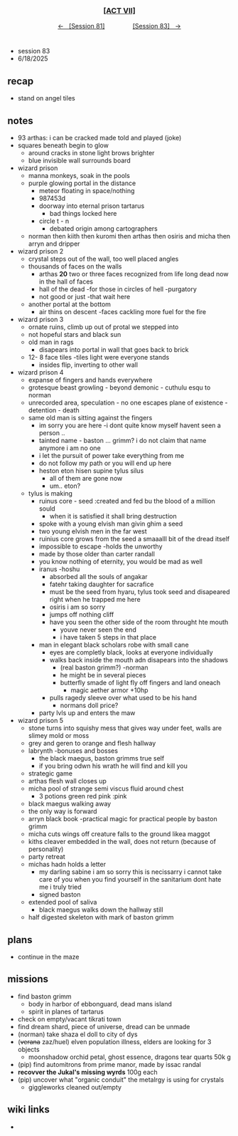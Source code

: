 
<div align="center">
  <h3 align="center"><a href="https://github.com/h-griffin/dnd-notes/blob/main/grimmhaus/act-VII" >[ACT VII]</a></h3>
  <p align="center">
    <a href="https://github.com/h-griffin/dnd-notes/blob/main/grimmhaus/act-VII/24-02-05.md" >&larr; &nbsp; [Session 81]</a>
    &nbsp;&nbsp;&nbsp;&nbsp;&nbsp;&nbsp;&nbsp;&nbsp;&nbsp;&nbsp;&nbsp;&nbsp;&nbsp;&nbsp;
    <a href="https://github.com/h-griffin/dnd-notes/blob/main/grimmhaus/act-VII/25-02-12.md" >[Session 83] &nbsp; &rarr;</a>
  </p>
</div>

#
- session 83
- 6/18/2025

## recap
- stand on angel tiles

## notes
- 93 arthas: i can be cracked made told and played (joke)
- squares beneath begin to glow
    - around cracks in stone light brows brighter
    - blue invisible wall surrounds board
- wizard prison
    - manna monkeys, soak in the pools
    - purple glowing portal in the distance
        - meteor floating in space/nothing
        - 987453d
        - doorway into eternal prison tartarus
            - bad things locked here
        - circle t - n
            - debated origin among cartographers
    - norman then kiith then kuromi then arthas then osiris and micha then arryn and dripper
- wizard prison 2
    - crystal steps out of the wall, too well placed angles
    - thousands of faces on the walls
        - arthas **20** two or three faces recognized from life long dead now in the hall of faces
        - hall of the dead -for those in circles of hell -purgatory
        - not good or just -that wait here
    - another portal at the bottom
        - air thins on descent -faces cackling more fuel for the fire
- wizard prison 3
    - ornate ruins, climb up out of protal we stepped into
    - not hopeful stars and black sun
    - old man in rags
        - disapears into portal in wall that goes back to brick
    - 12- 8 face tiles -tiles light were everyone stands
        - insides flip, inverting to other wall
- wizard prison 4
    - expanse of fingers and hands everywhere
    - grotesque beast growling - beyond demonic - cuthulu esqu to norman
    - unrecorded area, speculation - no one escapes plane of existence - detention - death
    - same old man is sitting against the fingers
        - im sorry you are here -i dont quite know myself havent seen a person ..
        - tainted name - baston ... grimm? i do not claim that name anymore i am no one
        - i let the pursuit of power take everything from me
        - do not follow my path or you will end up here
        - heston eton hisen supine tylus silus
            - all of them are gone now
            - um.. eton?
    - tylus is making
        - ruinus core - seed :created and fed bu the blood of a million sould
            - when it is satisfied it shall bring destruction
        - spoke with a young elvish man givin ghim a seed
        - two young elvish men in the far west
        - ruinius core grows from the seed a smaaalll bit of the dread itself
        - impossible to escape -holds the unworthy
        - made by those older than carter randall
        - you know nothing of eternity, you would be mad as well
        - iranus -hoshu
            - absorbed all the souls of angakar
            - fatehr taking daughter for sacrafice
            - must be the seed from hyaru, tylus took seed and disapeared right when he trapped me here
            - osiris i am so sorry
            - jumps off nothing cliff
            - have you seen the other side of the room throught hte mouth
                - youve never seen the end
                - i have taken 5 steps in that place
        - man in elegant black scholars robe with small cane
            - eyes are completly black, looks at everyone individually
            - walks back inside the mouth adn disapears into the shadows
                - (real baston grimm?) -norman
                - he might be in several pieces
                - butterfly smade of light fly off fingers and land oneach
                    - magic aether armor +10hp
            - pulls ragedy sleeve over what used to be his hand
                - normans doll price?
        - party lvls up and enters the maw
- wizard prison 5
    - stone turns into squishy mess that gives way under feet, walls are slimey mold or moss
    - grey and geren to orange and flesh hallway
    - labrynth -bonuses and bosses
        - the black maegus, baston grimms true self
        - if you bring odwn his wrath he will find and kill you
    - strategic game
    - arthas flesh wall closes up
    - micha pool of strange semi viscus fluid around chest
        - 3 potions green red pink :pink
    - black maegus walking away
    - the only way is forward
    - arryn black book -practical magic for practical people by baston grimm
    - micha cuts wings off creature falls to the ground likea maggot
    - kiths cleaver embedded in the wall, does not return (because of personality)
    - party retreat
    - michas hadn holds a letter
        - my darling sabine i am so sorry this is necissarry i cannot take care of you when you find yourself in the sanitarium dont hate me i truly tried
        - signed baston
    - extended pool of saliva
        - black maegus walks down the hallway still
    - half digested skeleton with mark of baston grimm

## plans
- continue in the maze

## missions
- find baston grimm
    - body in harbor of ebbonguard, dead mans island
    - spirit in planes of tartarus
- check on empty/vacant tikrati town
- find dream shard, piece of universe, dread can be unmade
- (norman) take shaza el doll to city of dys
- (~~verana~~ zaz/huel) elven population illness, elders are looking for 3 objects
    - moonshadow orchid petal, ghost essence, dragons tear quarts 50k g
- (pip) find automitrons from prime manor, made by issac randal
- **recovver the Jukal's missing wyrds** 100g each
- (pip) uncover what "organic conduit" the metalrgy is using for crystals
    - giggleworks cleaned out/empty

## wiki links
-
